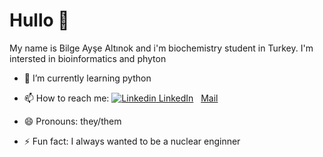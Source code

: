 # Hullo :wave:

My name is Bilge Ayşe Altınok and i'm biochemistry student in Turkey. I'm intersted in bioinformatics and phyton

- 🌱 I’m currently learning python

- 📫 How to reach me: [![Linkedin](https://i.stack.imgur.com/gVE0j.png) LinkedIn](https://www.linkedin.com/bilgeaysealtinok)
&nbsp;  [Mail](mailto:bilgeaaltinok@gmail.com) 
- 😄 Pronouns: they/them
- ⚡ Fun fact: I always wanted to be a nuclear enginner 
